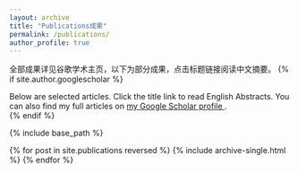 ```yaml
---
layout: archive
title: "Publications成果"
permalink: /publications/
author_profile: true
---
```


全部成果详见谷歌学术主页，以下为部分成果，点击标题链接阅读中文摘要。
{% if site.author.googlescholar %}
  <div class="wordwrap"> Below are selected articles. Click the title link to read English Abstracts. You can also find my full articles on <a href="{{site.author.googlescholar}}">my Google Scholar profile </a>.</div>
{% endif %}

{% include base_path %}

{% for post in site.publications reversed %}
  {% include archive-single.html %}
{% endfor %}
